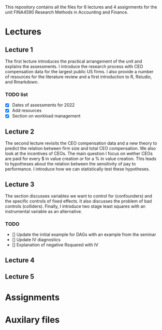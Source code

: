 This repository contains all the files for 6 lectures and 4 assignments for the unit FINA4590 Research Methods in Accounting and Finance. 

# Lectures
## Lecture 1

The first lecture introduces the practical arrangement of the unit and explains the assessments. I introduce the research process with CEO compensation data for the largest public US firms. I also provide a number of resources for the literature review and a first introduction to R, Rstudio, and Rmarkdown.

### TODO list

- [x] Dates of assessments for 2022
- [x] Add resources
- [x] Section on workload management

## Lecture 2

The second lecture revisits the CEO compensation data and a new theory to predict the relation between firm size and total CEO compensation. We also look at the incentives of CEOs. The main question I focus on wether CEOs are paid for every $ in value creation or for a % in value creation. This leads to hypotheses about the relation between the sensitivity of pay to performance. I introduce how we can statistically test these hypotheses.

## Lecture 3

The section discusses variables we want to control for (confounders) and the specific controls of fixed effects. It also discusses the problem of bad controls (colliders). Finally, I introduce two stage least squares with an instrumental variable as an alternative.

### TODO

- [] Update the initial example for DAGs with an example from the seminar
- [] Update IV diagnostics 
- [] Explanation of negative Rsquared with IV

## Lecture 4

## Lecture 5

# Assignments
# Auxilary files
